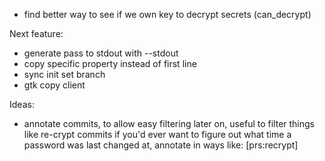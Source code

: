 - find better way to see if we own key to decrypt secrets (can_decrypt)

Next feature:
- generate pass to stdout with --stdout
- copy specific property instead of first line
- sync init set branch
- gtk copy client

Ideas:
- annotate commits, to allow easy filtering later on, useful to filter things
  like re-crypt commits if you'd ever want to figure out what time a password
  was last changed at, annotate in ways like: [prs:recrypt]
